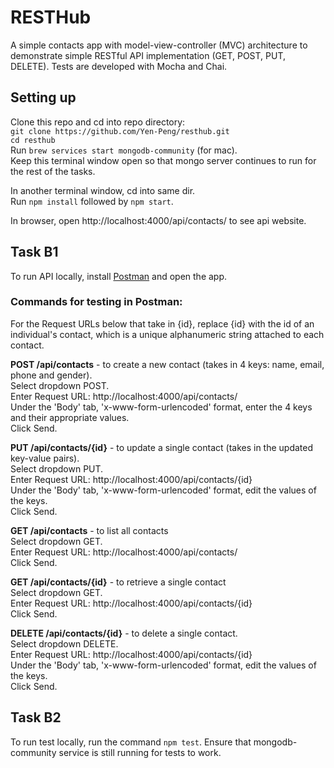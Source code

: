 # RESTHub
A simple contacts app with model-view-controller (MVC) architecture to demonstrate simple RESTful API implementation (GET, POST, PUT, DELETE). Tests are developed with Mocha and Chai.

## Setting up
Clone this repo and cd into repo directory:\
`git clone https://github.com/Yen-Peng/resthub.git`\
`cd resthub`\
Run `brew services start mongodb-community` (for mac).\
Keep this terminal window open so that mongo server continues to run for the rest of the tasks.

In another terminal window, cd into same dir.\
Run `npm install` followed by `npm start`.

In browser, open http://localhost:4000/api/contacts/ to see api website.

## Task B1
To run API locally, install [Postman](https://www.postman.com/downloads/) and open the app.

### Commands for testing in Postman:
For the Request URLs below that take in {id}, replace {id} with the id of an individual's contact, which is a unique alphanumeric string attached to each contact.

**POST /api/contacts** - to create a new contact (takes in 4 keys: name, email, phone and gender).\
Select dropdown POST.\
Enter Request URL: http://localhost:4000/api/contacts/ <br/>
Under the 'Body' tab, 'x-www-form-urlencoded' format, enter the 4 keys and their appropriate values.\
Click Send.

**PUT /api/contacts/{id}** - to update a single contact (takes in the updated key-value pairs).\
Select dropdown PUT.\
Enter Request URL: http://localhost:4000/api/contacts/{id} <br/>
Under the 'Body' tab, 'x-www-form-urlencoded' format, edit the values of the keys.\
Click Send.

**GET /api/contacts** - to list all contacts\
Select dropdown GET.\
Enter Request URL: http://localhost:4000/api/contacts/ <br/>
Click Send.

**GET /api/contacts/{id}** - to retrieve a single contact\
Select dropdown GET.\
Enter Request URL: http://localhost:4000/api/contacts/{id} <br/>
Click Send.

**DELETE /api/contacts/{id}** - to delete a single contact.\
Select dropdown DELETE.\
Enter Request URL: http://localhost:4000/api/contacts/{id} <br/>
Under the 'Body' tab, 'x-www-form-urlencoded' format, edit the values of the keys.\
Click Send.

## Task B2
To run test locally, run the command `npm test`. Ensure that mongodb-community service is still running for tests to work.



